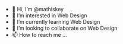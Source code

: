 - 👋 Hi, I’m @mathiskey
- 👀 I’m interested in Web Design
- 🌱 I’m currently learning Web Design
- 💞️ I’m looking to collaborate on Web Design
- 📫 How to reach me ...

<!---
mathiskey/mathiskey is a ✨ special ✨ repository because its `README.md` (this file) appears on your GitHub profile.
You can click the Preview link to take a look at your changes.
--->

